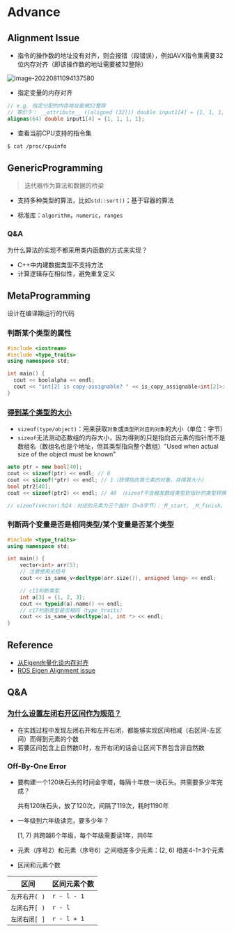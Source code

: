# Advance

## Alignment Issue

- 指令的操作数的地址没有对齐，则会报错（段错误），例如AVX指令集需要32位内存对齐（即该操作数的地址需要被32整除）

![image-20220811094137580](https://natsu-akatsuki.oss-cn-guangzhou.aliyuncs.com/img/image-20220811094137580.png)

- 指定变量的内存对齐

```c++
// e.g. 指定分配的内存地址能被32整除
// 等价于： __attribute__ ((aligned (32))) double input1[4] = {1, 1, 1, 1};
alignas(64) double input1[4] = {1, 1, 1, 1};
```

- 查看当前CPU支持的指令集

```bash
$ cat /proc/cpuinfo
```

## GenericProgramming

> 迭代器作为算法和数据的桥梁

- 支持多种类型的算法，比如`std::sort()`；基于容器的算法

- 标准库：`algorithm`，`numeric`，`ranges`

### Q&A

为什么算法的实现不都采用类内函数的方式来实现？

- C++中内建数据类型不支持方法
- 计算逻辑存在相似性，避免重复定义

## MetaProgramming

设计在编译期运行的代码

### 判断某个类型的属性

```cpp
#include <iostream>
#include <type_traits>
using namespace std;

int main() {
  cout << boolalpha << endl;
  cout << "int[2] is copy-assignable? " << is_copy_assignable<int[2]>::value << endl;
}
```

### [得到某个类型的大小](https://en.cppreference.com/w/c/language/sizeof)

- `sizeof(type/object)`：用来获取`对象`或`类型所对应的对象`的大小（单位：字节）
- `sizeof`无法测动态数组的内存大小，因为得到的只是指向首元素的指针而不是数组名（数组名也是个地址，但其类型指向整个数组）"Used when actual size of the object must be known"

```cpp
auto ptr = new bool[40];
cout << sizeof(ptr) << endl; // 8
cout << sizeof(*ptr) << endl; // 1（获得指向首元素的对象，并得其大小）
bool ptr2[40];
cout << sizeof(ptr2) << endl; // 40 （sizeof不会触发数组类型到指针的类型转换）

// sizeof(vector)为24：对应的元素为三个指针（3×8字节）：_M_start, _M_finish, _M_end_of_storage
```

### 判断两个变量是否是相同类型/某个变量是否某个类型

``` c++
#include <type_traits>
using namespace std; 

int main() {
    vector<int> arr(5);
    // 注意使用尖括号
    cout << is_same_v<decltype(arr.size()), unsigned long> << endl;

    // c11判断类型
    int a[3] = {1, 2, 3};
    cout << typeid(a).name() << endl;
    // c17判断类型是否相同（type_traits）
    cout << is_same_v<decltype(a), int *> << endl; 
}
```

## Reference

- [从Eigen向量化谈内存对齐](https://zhuanlan.zhihu.com/p/93824687)
- [ROS Eigen Alignment issue](http://library.isr.ist.utl.pt/docs/roswiki/eigen(2f)Troubleshooting.html)

## Q&A

### [为什么设置左闭右开区间作为规范？](https://www.cs.utexas.edu/users/EWD/transcriptions/EWD08xx/EWD831.html)

- 在实践过程中发现左闭右开和左开右闭，都能够实现区间相减（右区间-左区间）而得到元素的个数
- 若要区间包含上自然数0时，左开右闭的话会让区间下界包含非自然数

### Off-By-One Error

- 要构建一个120块石头的时间金字塔，每隔十年放一块石头。共需要多少年完成？

  共有120块石头，放了120次，间隔了119次，耗时1190年

- 一年级到六年级读完，要多少年？

  [1, 7) 共跨越6个年级，每个年级需要读1年，共6年

- 元素（序号2）和元素（序号6）之间相差多少元素：(2, 6) 相差4-1=3个元素

- 区间和元素个数

| 区间          | 区间元素个数 |
| ------------- | ------------ |
| `左开右开( )` | `r - l - 1`  |
| `左闭右开[ )` | `r - l`      |
| `左闭右闭[ ]` | `r - l + 1`  |
